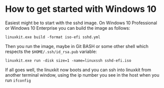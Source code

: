 # How to get started with Windows 10

Easiest might be to start with the sshd image. On Windows 10 Professional or Windows 10 Enterprise you can build the image as follows:

`linuxkit.exe build -format iso-efi sshd.yml`

Then you run the image, maybe in Git BASH or some other shell which respects the `$HOME/.ssh/id_rsa.pub` variable:

`linuxkit.exe run -disk size=1 -name=linuxssh sshd-efi.iso`

If all goes well, the linuxkit now boots and you can ssh into linuxkit from another terminal window, using the ip number you see in the host when you run `ifconfig`

